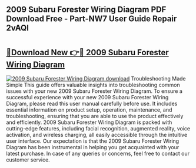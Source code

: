 ## 2009 Subaru Forester Wiring Diagram PDF Download Free - Part-NW7 User Guide Repair 2vAQI

# <h2><a href="http://dfrz1lu.blite.top/?on=2009+Subaru+Forester+Wiring+Diagram">🔗Download New 👉🔴 2009 Subaru Forester Wiring Diagram</a></h2>

[![2009 Subaru Forester Wiring Diagram download](https://i.imgur.com/lujVjoI.png)](http://dfrz1lu.blite.top/?on=2009+Subaru+Forester+Wiring+Diagram)
Troubleshooting Made Simple This guide offers valuable insights into troubleshooting common issues with your new 2009 Subaru Forester Wiring Diagram. To ensure a successful experience with your new 2009 Subaru Forester Wiring Diagram, please read this user manual carefully before use. It includes essential information on product setup, operation, maintenance, and troubleshooting, ensuring that you are able to use the product effectively and efficiently. 2009 Subaru Forester Wiring Diagram is packed with cutting-edge features, including facial recognition, augmented reality, voice activation, and wireless charging, all easily accessible through the intuitive user interface. Our expectation is that the 2009 Subaru Forester Wiring Diagram has been instrumental in helping you get acquainted with your latest purchase. In case of any queries or concerns, feel free to contact our customer service.

